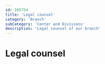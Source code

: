 ```yaml
---
id: 105754
title: 'Legal counsel'
category: 'Branch'
subCategory: 'Center and Divisions'
description: 'Legal counsel of our branch'
---
```


# Legal counsel
